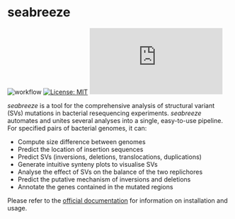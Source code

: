 # seabreeze
![workflow](https://github.com/barricklab/seabreeze/actions/workflows/ci.yaml/badge.svg)
[![License: MIT](https://img.shields.io/badge/License-MIT-yellow.svg)](https://opensource.org/licenses/MIT)
[![Latest release](https://badgen.net/github/release/Naereen/Strapdown.js)](https://github.com/barricklab/seabreeze/releases)

_seabreeze_ is a tool for the comprehensive analysis of structural variant (SVs) mutations in bacterial resequencing experiments. _seabreeze_ automates and unites several analyses into a single, easy-to-use pipeline. For specified pairs of bacterial genomes, it can:

- Compute size difference between genomes
- Predict the location of insertion sequences
- Predict SVs (inversions, deletions, translocations, duplications)
- Generate intuitive synteny plots to visualise SVs
- Analyse the effect of SVs on the balance of the two replichores
- Predict the putative mechanism of inversions and deletions
- Annotate the genes contained in the mutated regions

Please refer to the [official documentation](https://barricklab.github.io/seabreeze) for information on installation and usage.

